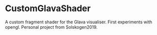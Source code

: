 # CustomGlavaShader
A custom fragment shader for the Glava visualiser. First experiments with opengl. Personal project from Solskogen2019.
